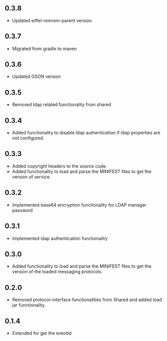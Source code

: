 ## 0.3.8
- Updated eiffel-remrem-parent version

## 0.3.7
- Migrated from gradle to maven

## 0.3.6
- Updated GSON version

## 0.3.5
- Removed ldap related functionality from shared

## 0.3.4
- Added functionality to disable ldap authentication if ldap properties are not configured.

## 0.3.3
- Added copyright headers to the source code.
- Added functionality to load and parse the MINIFEST files to get the version of service. 

## 0.3.2
- Implemented base64 encryption functionality for LDAP manager password

## 0.3.1
- Implemented ldap authentication functionality 

## 0.3.0
- Added functionality to load and parse the MINIFEST files to get the version 
of the loaded messaging protocols.

## 0.2.0
- Removed protocol-interface functionalities from Shared and added load jar functionality.

## 0.1.4
- Extended for get the eventid 
